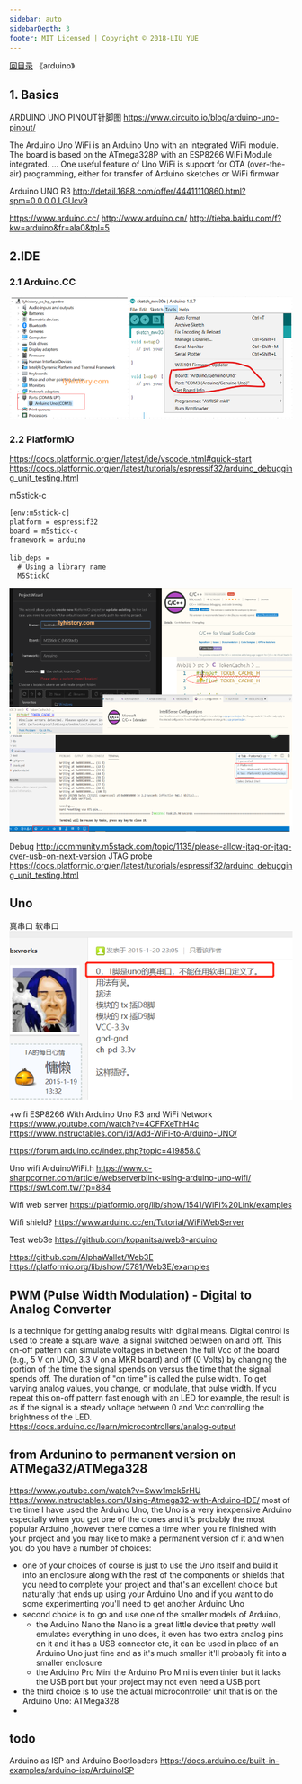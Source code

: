 ```yaml
---
sidebar: auto
sidebarDepth: 3
footer: MIT Licensed | Copyright © 2018-LIU YUE
---
```


[回目录](/docs/software)  《arduino》

## 1. Basics
ARDUINO UNO PINOUT针脚图
https://www.circuito.io/blog/arduino-uno-pinout/

The Arduino Uno WiFi is an Arduino Uno with an integrated WiFi module. The board is based on the ATmega328P with an ESP8266 WiFi Module integrated. ... One useful feature of Uno WiFi is support for OTA (over-the-air) programming, either for transfer of Arduino sketches or WiFi firmwar

Arduino UNO R3
http://detail.1688.com/offer/44411110860.html?spm=0.0.0.0.LGUcv9

https://www.arduino.cc/
http://www.arduino.cn/
http://tieba.baidu.com/f?kw=arduino&fr=ala0&tpl=5


## 2.IDE

### 2.1 Arduino.CC
![](/docs/docs_image/software/hardware/arduino01.png) 

### 2.2 PlatformIO
https://docs.platformio.org/en/latest/ide/vscode.html#quick-start
https://docs.platformio.org/en/latest/tutorials/espressif32/arduino_debugging_unit_testing.html

m5stick-c
```
[env:m5stick-c]
platform = espressif32
board = m5stick-c
framework = arduino

lib_deps =
  # Using a library name
  M5StickC

```
![](/docs/docs_image/software/hardware/arduino02.png) 


Debug
http://community.m5stack.com/topic/1135/please-allow-jtag-or-jtag-over-usb-on-next-version
JTAG probe
https://docs.platformio.org/en/latest/tutorials/espressif32/arduino_debugging_unit_testing.html

## Uno

真串口 软串口
![](/docs/docs_image/software/hardware/arduino03.png) 

+wifi 
ESP8266 With Arduino Uno R3 and WiFi Network https://www.youtube.com/watch?v=4CFFXeThH4c
https://www.instructables.com/id/Add-WiFi-to-Arduino-UNO/

https://forum.arduino.cc/index.php?topic=419858.0

Uno wifi ArduinoWiFi.h
https://www.c-sharpcorner.com/article/webserverblink-using-arduino-uno-wifi/
https://swf.com.tw/?p=884


Wifi web server
https://platformio.org/lib/show/1541/WiFi%20Link/examples

Wifi shield?
https://www.arduino.cc/en/Tutorial/WiFiWebServer

Test web3e
https://github.com/kopanitsa/web3-arduino

https://github.com/AlphaWallet/Web3E
https://platformio.org/lib/show/5781/Web3E/examples

## PWM (Pulse Width Modulation) - Digital to Analog Converter
 is a technique for getting analog results with digital means. Digital control is used to create a square wave, a signal switched between on and off. This on-off pattern can simulate voltages in between the full Vcc of the board (e.g., 5 V on UNO, 3.3 V on a MKR board) and off (0 Volts) by changing the portion of the time the signal spends on versus the time that the signal spends off. The duration of "on time" is called the pulse width. To get varying analog values, you change, or modulate, that pulse width. If you repeat this on-off pattern fast enough with an LED for example, the result is as if the signal is a steady voltage between 0 and Vcc controlling the brightness of the LED.
 https://docs.arduino.cc/learn/microcontrollers/analog-output
## from Ardunino to permanent version on ATMega32/ATMega328
https://www.youtube.com/watch?v=Sww1mek5rHU
https://www.instructables.com/Using-Atmega32-with-Arduino-IDE/
most of the time I have used the Arduino Uno,
 the Uno is a very inexpensive Arduino especially when you get one of the clones and it's probably the most popular Arduino
,however there comes a time when you're finished with your project and you may like to make a permanent version of it and when you do you have a number of choices:
+ one of your choices of course is just to use the Uno itself and build it into an enclosure along with the rest of the components or shields that you need to complete your project and that's an excellent choice but naturally that ends up using your Arduino Uno and if you want to do some experimenting you'll need to get another Arduino Uno 
+ second choice is to go and use one of the smaller models of Arduino，
	- the Arduino Nano
	the Nano is a great little device that pretty well emulates everything in uno does, it even has two extra analog pins on it and it has a USB connector etc, it can be used in place of an Arduino Uno just fine and as it's much smaller it'll probably fit into a smaller enclosure 
	- the Arduino Pro Mini
	the Arduino Pro Mini is even tinier but it lacks the USB port but your project may not even need a USB port 
+ the third choice is to use the actual microcontroller unit that is on the Arduino Uno: ATMega328 
+ 
## todo
Arduino as ISP and Arduino Bootloaders https://docs.arduino.cc/built-in-examples/arduino-isp/ArduinoISP


<disqus/>